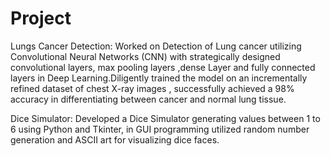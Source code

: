 # Project
Lungs Cancer Detection:
Worked on Detection of Lung cancer utilizing Convolutional Neural Networks (CNN) with strategically designed convolutional layers, max pooling layers ,dense Layer 
and fully connected layers in Deep Learning.Diligently trained the model on an incrementally refined dataset of  chest X-ray images , 
successfully achieved a 98% accuracy in differentiating between cancer and normal lung tissue.

Dice Simulator:
Developed a Dice Simulator generating values between 1 to 6 using Python and Tkinter, in GUI programming 
utilized random number generation and ASCII art for visualizing dice faces.

